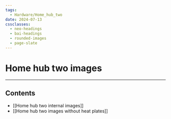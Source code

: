 ```yaml
---
tags:
  - Hardware/Home_hub_two
date: 2024-07-13
cssclasses:
  - neo-headings
  - bai-headings
  - rounded-images
  - page-slate
---
```

# Home hub two images
***
## Contents
- [[Home hub two internal images]]
- [[Home hub two images without heat plates]]